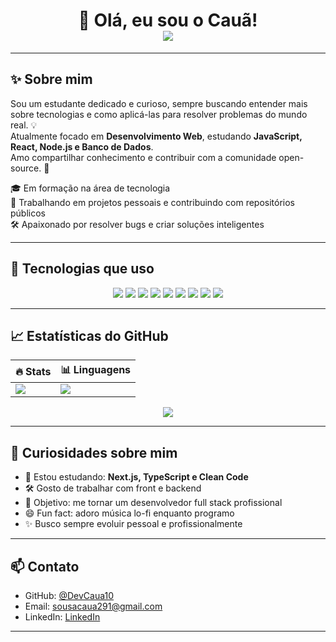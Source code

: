 <h1 align="center">🌄 Olá, eu sou o Cauã! <br> 
<img src="https://readme-typing-svg.herokuapp.com?font=Fira+Code&size=25&pause=1000&center=true&width=440&lines=Desenvolvedor+em+Construção;Apaixonado+por+tecnologia+%F0%9F%A7%91%E2%80%8D%F0%9F%92%BB;Em+constante+aprendizado+%E2%9C%A8" />
</h1>

---

## ✨ Sobre mim

Sou um estudante dedicado e curioso, sempre buscando entender mais sobre tecnologias e como aplicá-las para resolver problemas do mundo real. 💡  
Atualmente focado em **Desenvolvimento Web**, estudando **JavaScript, React, Node.js e Banco de Dados**.  
Amo compartilhar conhecimento e contribuir com a comunidade open-source. 🧠  

🎓 Em formação na área de tecnologia  
💼 Trabalhando em projetos pessoais e contribuindo com repositórios públicos  
🛠️ Apaixonado por resolver bugs e criar soluções inteligentes

---

## 🚀 Tecnologias que uso

<div align="center">
  <img src="https://img.shields.io/badge/HTML5-e34c26?style=for-the-badge&logo=html5&logoColor=white"/>
  <img src="https://img.shields.io/badge/CSS3-264de4?style=for-the-badge&logo=css3&logoColor=white"/>
  <img src="https://img.shields.io/badge/Bootstrap-563d7c?style=for-the-badge&logo=bootstrap&logoColor=white"/>
  <img src="https://img.shields.io/badge/JavaScript-F7DF1E?style=for-the-badge&logo=javascript&logoColor=black"/>
  <img src="https://img.shields.io/badge/Node.js-339933?style=for-the-badge&logo=nodedotjs&logoColor=white"/>
  <img src="https://img.shields.io/badge/React-20232A?style=for-the-badge&logo=react&logoColor=61DAFB"/>
  <img src="https://img.shields.io/badge/MySQL-00758F?style=for-the-badge&logo=mysql&logoColor=white"/>
  <img src="https://img.shields.io/badge/Git-F05032?style=for-the-badge&logo=git&logoColor=white"/>
  <img src="https://img.shields.io/badge/GitHub-181717?style=for-the-badge&logo=github&logoColor=white"/>
</div>

---

## 📈 Estatísticas do GitHub

<div align="center">
  
| 🔥 Stats | 📊 Linguagens |
|---------|----------------|
| <img src="https://github-readme-stats.vercel.app/api?username=DevCaua10&show_icons=true&theme=radical&hide_border=true&count_private=true"/> | <img src="https://github-readme-stats.vercel.app/api/top-langs/?username=DevCaua10&layout=compact&theme=radical&hide_border=true"/> |

<img src="https://github-readme-streak-stats.herokuapp.com/?user=DevCaua10a&theme=radical&hide_border=true"/>

</div>

---

## 🧠 Curiosidades sobre mim

- 🌱 Estou estudando: **Next.js, TypeScript e Clean Code**
- 🛠️ Gosto de trabalhar com front e backend
- 🎯 Objetivo: me tornar um desenvolvedor full stack profissional
- 😄 Fun fact: adoro música lo-fi enquanto programo
- ✨ Busco sempre evoluir pessoal e profissionalmente

---

## 📫 Contato

- GitHub: [@DevCaua10](https://github.com/DevCaua10)
- Email: sousacaua291@gmail.com
- LinkedIn: [LinkedIn](https://www.linkedin.com/in/cau%C3%A3-sousa-b4366622b/)

---



